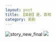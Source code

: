 ```yaml
---
layout: post
title: 【英剧】是，首相
category: 英剧
---
```

![story_new_final](http://s79weexgu.hd-bkt.clouddn.com/img/story_new_final_0322.png)
![](http://s79wgrh40.hd-bkt.clouddn.com/img/yes-prime-minister-220531-1.jpg)